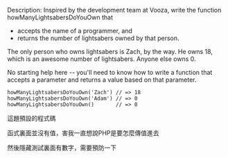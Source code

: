 Description:
Inspired by the development team at Vooza, write the function howManyLightsabersDoYouOwn that

* accepts the name of a programmer, and
* returns the number of lightsabers owned by that person.


The only person who owns lightsabers is Zach, by the way. He owns 18, which is an awesome number of lightsabers. Anyone else owns 0.

No starting help here -- you'll need to know how to write a function that accepts a parameter and returns a value based on that parameter.

```
howManyLightsabersDoYouOwn('Zach') // => 18
howManyLightsabersDoYouOwn('Adam') // => 0
howManyLightsabersDoYouOwn()       // => 0
```

這題預設的程式碼

函式裏面並沒有值，害我一直想說PHP是要怎麼傳值進去

然後隱藏測試裏面有數字，需要預防一下